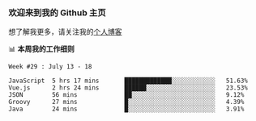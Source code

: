 ### 欢迎来到我的 Github 主页

想了解我更多，请关注我的[个人博客](https://chinesee.gitee.io/blog-nuxt/)

📊 **本周我的工作细则**
<!--START_SECTION:waka-->
```text
Week #29 : July 13 - 18

JavaScript  5 hrs 17 mins       █████████████░░░░░░░░░░░░   51.63% 
Vue.js      2 hrs 24 mins       ██████░░░░░░░░░░░░░░░░░░░   23.53% 
JSON        56 mins             ██░░░░░░░░░░░░░░░░░░░░░░░   9.12% 
Groovy      27 mins             █░░░░░░░░░░░░░░░░░░░░░░░░   4.39% 
Java        24 mins             █░░░░░░░░░░░░░░░░░░░░░░░░   3.91%
```
<!--END_SECTION:waka-->
